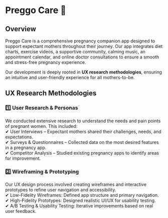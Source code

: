 # Preggo Care 🤰

## Overview  

Preggo Care is a comprehensive pregnancy companion app designed to support expectant mothers throughout their journey. Our app integrates diet charts, exercise videos, a supportive community, calming music, an appointment calendar, and online doctor consultations to ensure a smooth and stress-free pregnancy experience.

Our development is deeply rooted in **UX research methodologies**, ensuring an intuitive and user-friendly experience for all mothers-to-be.

## UX Research Methodologies  

### 1️⃣ User Research & Personas  
  We conducted extensive research to understand the needs and pain points of pregnant women. This included:  
✔ User Interviews – Expectant mothers shared their challenges, needs, and expectations.   
✔ Surveys & Questionnaires – Collected data on the most desired features in a pregnancy app.   
✔ Competitor Analysis – Studied existing pregnancy apps to identify areas for improvement.  
    
### 2️⃣ Wireframing & Prototyping  
  Our UX design process involved creating wireframes and interactive prototypes to refine user navigation and accessibility.  
✔ Low-Fidelity Wireframes: Defined app structure and primary navigation.  
✔ High-Fidelity Prototypes: Designed realistic UI/UX for usability testing.  
✔ A/B Testing & Usability Testing: Iterative improvements based on real user feedback.  

